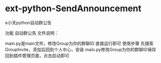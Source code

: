 # ext-python-SendAnnouncement
e小天python自动群公告

功能
自动群公告
文件说明：

main.py是main文件，修改Group为你的群聊ID 直接运行即可
使用步骤
先搜索GroupInvite，添加后回到个人中心，安装 main.py修改Group为你的群聊ID保存
回到插件管理页面，点击启动即可
